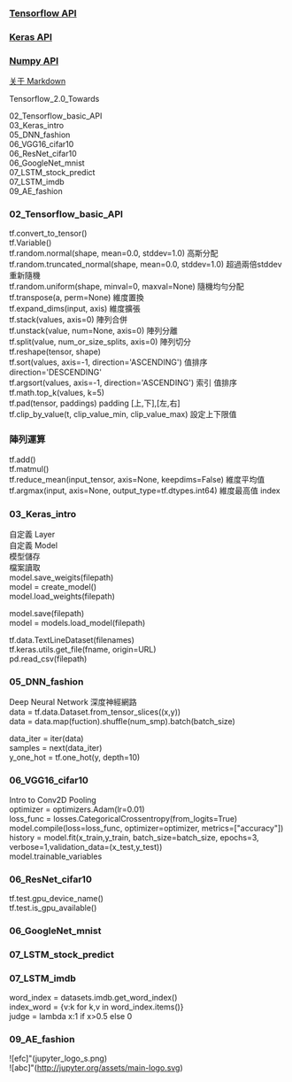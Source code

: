 
### [Tensorflow API](https://www.tensorflow.org/api_docs/python/tf/transpose)  
### [Keras API](https://keras.io/api/)
### [Numpy API](https://numpy.org/doc/stable/reference/index.html)

[关于 Markdown](https://xianbai.me/learn-md/article/syntax/paragraphs-and-line-breaks.html)  

Tensorflow_2.0_Towards

02_Tensorflow_basic_API  
03_Keras_intro  
05_DNN_fashion  
06_VGG16_cifar10  
06_ResNet_cifar10  
06_GoogleNet_mnist  
07_LSTM_stock_predict  
07_LSTM_imdb  
09_AE_fashion  



### 02_Tensorflow_basic_API
tf.convert_to_tensor()   
tf.Variable()  
tf.random.normal(shape, mean=0.0, stddev=1.0)  高斯分配  
tf.random.truncated_normal(shape, mean=0.0, stddev=1.0)  超過兩倍stddev 重新隨機  
tf.random.uniform(shape, minval=0, maxval=None) 隨機均勻分配  
tf.transpose(a, perm=None)  維度置換  
tf.expand_dims(input, axis)  維度擴張  
tf.stack(values, axis=0)  陣列合併  
tf.unstack(value, num=None, axis=0)  陣列分離  
tf.split(value, num_or_size_splits, axis=0)  陣列切分  
tf.reshape(tensor, shape)  
tf.sort(values, axis=-1, direction='ASCENDING') 值排序direction='DESCENDING'  
tf.argsort(values, axis=-1, direction='ASCENDING')  索引 值排序  
tf.math.top_k(values, k=5)  
tf.pad(tensor, paddings) padding [上,下],[左,右]  
tf.clip_by_value(t, clip_value_min, clip_value_max)  設定上下限值
### 陣列運算
tf.add()  
tf.matmul()  
tf.reduce_mean(input_tensor, axis=None, keepdims=False)  維度平均值  
tf.argmax(input, axis=None, output_type=tf.dtypes.int64)  維度最高值 index  


### 03_Keras_intro
自定義 Layer  
自定義 Model  
模型儲存  
檔案讀取  
model.save_weigits(filepath)  
model = create_model()  
model.load_weights(filepath)  

model.save(filepath)  
model = models.load_model(filepath)  

tf.data.TextLineDataset(filenames)  
tf.keras.utils.get_file(fname, origin=URL)  
pd.read_csv(filepath)  

### 05_DNN_fashion  
Deep Neural Network 深度神經網路  
data = tf.data.Dataset.from_tensor_slices((x,y))  
data = data.map(fuction).shuffle(num_smp).batch(batch_size)  

data_iter = iter(data)  
samples = next(data_iter)  
y_one_hot = tf.one_hot(y, depth=10)  

### 06_VGG16_cifar10
Intro to Conv2D Pooling  
optimizer = optimizers.Adam(lr=0.01)  
loss_func = losses.CategoricalCrossentropy(from_logits=True)  
model.compile(loss=loss_func, optimizer=optimizer, metrics=["accuracy"])  
history = model.fit(x_train,y_train, batch_size=batch_size, epochs=3, verbose=1,validation_data=(x_test,y_test))  
model.trainable_variables  

### 06_ResNet_cifar10
tf.test.gpu_device_name()  
tf.test.is_gpu_available()  

### 06_GoogleNet_mnist
### 07_LSTM_stock_predict
### 07_LSTM_imdb
word_index = datasets.imdb.get_word_index()  
index_word = {v:k for k,v in word_index.items()}  
judge = lambda x:1 if x>0.5 else 0  

### 09_AE_fashion
![efc]"(jupyter_logo_s.png)  
![abc]"(http://jupyter.org/assets/main-logo.svg)  



